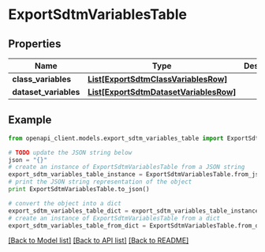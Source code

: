 # ExportSdtmVariablesTable


## Properties
Name | Type | Description | Notes
------------ | ------------- | ------------- | -------------
**class_variables** | [**List[ExportSdtmClassVariablesRow]**](ExportSdtmClassVariablesRow.md) |  | [optional] 
**dataset_variables** | [**List[ExportSdtmDatasetVariablesRow]**](ExportSdtmDatasetVariablesRow.md) |  | [optional] 

## Example

```python
from openapi_client.models.export_sdtm_variables_table import ExportSdtmVariablesTable

# TODO update the JSON string below
json = "{}"
# create an instance of ExportSdtmVariablesTable from a JSON string
export_sdtm_variables_table_instance = ExportSdtmVariablesTable.from_json(json)
# print the JSON string representation of the object
print ExportSdtmVariablesTable.to_json()

# convert the object into a dict
export_sdtm_variables_table_dict = export_sdtm_variables_table_instance.to_dict()
# create an instance of ExportSdtmVariablesTable from a dict
export_sdtm_variables_table_from_dict = ExportSdtmVariablesTable.from_dict(export_sdtm_variables_table_dict)
```
[[Back to Model list]](../README.md#documentation-for-models) [[Back to API list]](../README.md#documentation-for-api-endpoints) [[Back to README]](../README.md)


